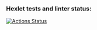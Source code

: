 ### Hexlet tests and linter status:
[![Actions Status](https://github.com/Yagamama/python-project-52/actions/workflows/hexlet-check.yml/badge.svg)](https://github.com/Yagamama/python-project-52/actions)